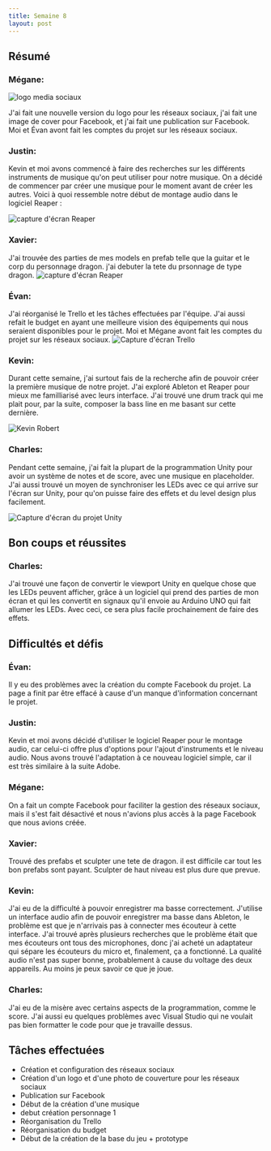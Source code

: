 ```yaml
---
title: Semaine 8
layout: post
---
```


## Résumé

### Mégane:

![logo media sociaux](../medias/Logo_Neon_socialmedia.png)

J'ai fait une nouvelle version du logo pour les réseaux sociaux, j'ai fait une image de cover pour Facebook, et j'ai fait une publication sur Facebook. Moi et Évan avont fait les comptes du projet sur les réseaux sociaux.

### Justin:

Kevin et moi avons commencé à faire des recherches sur les différents instruments de musique qu'on peut utiliser pour notre musique. On a décidé de commencer par créer une musique pour le moment avant de créer les autres. Voici à quoi ressemble notre début de montage audio dans le logiciel Reaper :

![capture d'écran Reaper](../medias/justin_sem8.png)

### Xavier:
J'ai trouvée des parties de mes models en prefab telle que la guitar et le corp du personnage dragon. j'ai debuter la tete du prsonnage de type dragon. 
![capture d'écran Reaper](../medias/XavierPerrasdragonV0.2.JPG)

### Évan: 

J'ai réorganisé le Trello et les tâches effectuées par l'équipe. J'ai aussi refait le budget en ayant une meilleure vision des équipements qui nous seraient disponibles pour le projet. Moi et Mégane avont fait les comptes du projet sur les réseaux sociaux.
![Capture d'écran Trello](../medias/trello.png)

### Kevin:

Durant cette semaine, j'ai surtout fais de la recherche afin de pouvoir créer la première musique de notre projet. J'ai exploré Ableton et Reaper pour mieux me familliarisé avec leurs interface. J'ai trouvé une drum track qui me plait pour, par la suite, composer la bass line en me basant sur cette dernière.  

![Kevin Robert](../medias/kevin_sem8.jpg)

### Charles:

Pendant cette semaine, j'ai fait la plupart de la programmation Unity pour avoir un système de notes et de score, avec une musique en placeholder. J'ai aussi trouvé un moyen de synchroniser les LEDs avec ce qui arrive sur l'écran sur Unity, pour qu'on puisse faire des effets et du level design plus facilement.

![Capture d'écran du projet Unity](../medias/sem8_charles.PNG)

## Bon coups et réussites

### Charles:

J'ai trouvé une façon de convertir le viewport Unity en quelque chose que les LEDs peuvent afficher, grâce à un logiciel qui prend des parties de mon écran et qui les convertit en signaux qu'il envoie au Arduino UNO qui fait allumer les LEDs. Avec ceci, ce sera plus facile prochainement de faire des effets.

## Difficultés et défis

### Évan:

Il y eu des problèmes avec la création du compte Facebook du projet. La page a finit par être effacé à cause d'un manque d'information concernant le projet.

### Justin:

Kevin et moi avons décidé d'utiliser le logiciel Reaper pour le montage audio, car celui-ci offre plus d'options pour l'ajout d'instruments et le niveau audio. Nous avons trouvé l'adaptation à ce nouveau logiciel simple, car il est très similaire à la suite Adobe.

### Mégane:

On a fait un compte Facebook pour faciliter la gestion des réseaux sociaux, mais il s'est fait désactivé et nous n'avions plus accès à la page Facebook que nous avions créée.

### Xavier:
Trouvé des prefabs et sculpter une tete de dragon. il est difficile car tout les bon prefabs sont payant. Sculpter de haut niveau est plus dure que prevue.

### Kevin:

J'ai eu de la difficulté à pouvoir enregistrer ma basse correctement. J'utilise un interface audio afin de pouvoir enregistrer ma basse dans Ableton, le problème est que je n'arrivais pas à connecter mes écouteur à cette interface. J'ai trouvé après plusieurs recherches que le problème était que mes écouteurs ont tous des microphones, donc j'ai acheté un adaptateur qui sépare les écouteurs du micro et, finalement, ça a fonctionné. La qualité audio n'est pas super bonne, probablement à cause du voltage des deux appareils. Au moins je peux savoir ce que je joue. 

### Charles:

J'ai eu de la misère avec certains aspects de la programmation, comme le score. J'ai aussi eu quelques problèmes avec Visual Studio qui ne voulait pas bien formatter le code pour que je travaille dessus.

## Tâches effectuées

- Création et configuration des réseaux sociaux
- Création d'un logo et d'une photo de couverture pour les réseaux sociaux
- Publication sur Facebook
- Début de la création d'une musique
- debut création personnage 1
- Réorganisation du Trello
- Réorganisation du budget
- Début de la création de la base du jeu + prototype
